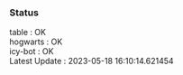 ### Status


table : OK  
hogwarts : OK  
icy-bot : OK  
Latest Update : 2023-05-18 16:10:14.621454

